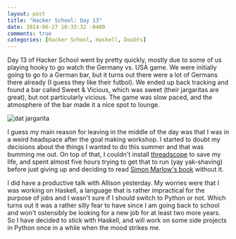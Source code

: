 ```yaml
---
layout: post
title: "Hacker School: Day 13"
date: 2014-06-27 16:33:32 -0400
comments: true
categories: [Hacker School, Haskell, Doubts]
---
```


Day 13 of Hacker School went by pretty quickly, mostly due to some of us playing hooky to go watch the Germany vs. USA game. We were initially going to go to a German bar, but it turns out there were a lot of Germans there already (I guess they like their futbol). We ended up back tracking and found a bar called Sweet & Vicious, which was sweet (their jargaritas are great), but not particularly vicious. The game was slow paced, and the atmosphere of the bar made it a nice spot to lounge.

![dat jargarita](/images/jargarita.png)

I guess my main reason for leaving in the middle of the day was that I was in a weird headspace after the goal making workshop. I started to doubt my decisions about the things I wanted to do this summer and that was bumming me out. On top of that, I couldn't install [threadscope](http://www.haskell.org/haskellwiki/ThreadScope) to save my life, and spent almost five hours trying to get that to run (yay yak-shaving) before just giving up and deciding to read [Simon Marlow's book](http://chimera.labs.oreilly.com/books/1230000000929) without it.

I did have a productive talk with Allison yesterday. My worries were that I was working on Haskell, a language that is rather impractical for the purpose of jobs and I wasn't sure if I should switch to Python or not. Which turns out it was a rather silly fear to have since I am going back to school and won't ostensibly be looking for a new job for at least two more years. So I have decided to stick with Haskell, and will work on some side projects in Python once in a while when the mood strikes me.
